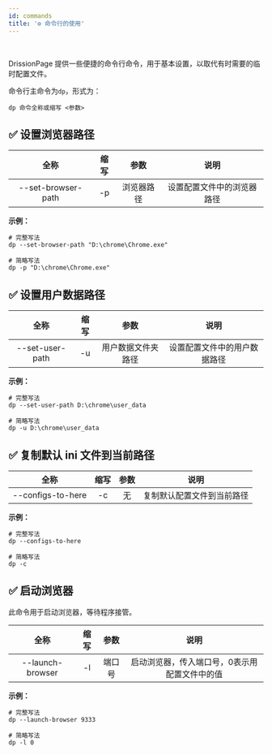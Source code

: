 ```yaml
---
id: commands
title: '⚙️ 命令行的使用'
---
```


<div class="wwads-cn wwads-horizontal" data-id="317"></div><br/>

DrissionPage 提供一些便捷的命令行命令，用于基本设置，以取代有时需要的临时配置文件。

命令行主命令为`dp`，形式为：

```shell
dp 命令全称或缩写 <参数>
```

## ✅️️ 设置浏览器路径

| 全称                 | 缩写  | 参数    | 说明            |
|:------------------:|:---:|:-----:|:-------------:|
| --set-browser-path | -p  | 浏览器路径 | 设置配置文件中的浏览器路径 |

**示例：**

```shell
# 完整写法
dp --set-browser-path "D:\chrome\Chrome.exe"

# 简略写法
dp -p "D:\chrome\Chrome.exe"
```

## ✅️️ 设置用户数据路径

| 全称              | 缩写  | 参数        | 说明             |
|:---------------:|:---:|:---------:|:--------------:|
| --set-user-path | -u  | 用户数据文件夹路径 | 设置配置文件中的用户数据路径 |

**示例：**

```shell
# 完整写法
dp --set-user-path D:\chrome\user_data

# 简略写法
dp -u D:\chrome\user_data
```

## ✅️️ 复制默认 ini 文件到当前路径

| 全称                | 缩写  | 参数  | 说明            |
|:-----------------:|:---:|:---:|:-------------:|
| --configs-to-here | -c  | 无   | 复制默认配置文件到当前路径 |

**示例：**

```shell
# 完整写法
dp --configs-to-here

# 简略写法
dp -c
```

## ✅️️ 启动浏览器

此命令用于启动浏览器，等待程序接管。

| 全称               | 缩写  | 参数  | 说明                      |
|:----------------:|:---:|:---:|:-----------------------:|
| --launch-browser | -l  | 端口号 | 启动浏览器，传入端口号，0表示用配置文件中的值 |

**示例：**

```shell
# 完整写法
dp --launch-browser 9333

# 简略写法
dp -l 0
```
